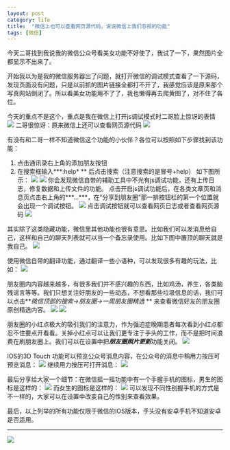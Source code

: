```yaml
---
layout: post
category: life
title:  "微信上也可以查看网页源代码，说说微信上我们忽视的功能"
tags: [微信]
---
```

今天二哥找到我说我的微信公众号看美女功能不好使了，我试了一下，果然图片全都显示不出来了。
<!-- more -->

开始我以为是我的微信服务器出了问题，就打开微信的调试模式查看了一下源码，发现页面没有问题，只是以前抓的图片链接全都打不开了，我感觉应该是原来那个写真网站倒闭了。所以看美女功能用不了了，我也懒得再去爬黄图了，对不住了各位。

今天的重点不是这个，重点是我在微信上打开js调试模式时二哥脸上惊讶的表情
![][image-1]
二哥很惊讶：原来微信上还可以查看网页源代码
![][image-2]

有没有和二哥一样不知道微信这个功能的小伙伴？各位可以按照如下步骤找到该功能：
1. 点击通讯录右上角的添加朋友按钮
2. 在搜索框输入***:help* ** 后点击搜索（注意搜索的是冒号+help）
如下图所示：
![][image-3]
![][image-4]
你会发现微信自带的辅助工具中不光有js调试功能，还有上传日志，修复数据和上传文件的功能。
点击开启js调试功能后，在各类文章页和消息页点击右上角的***…***，在“分享到朋友圈”那一排按钮栏的第一个位置就会出现一个调试按钮。
![][image-5]
点击调试按钮就可以查看网页日志或者查看网页源码
![][image-6]

其实除了这类隐藏功能，微信里其他功能也很有意思。比如我们可以发消息给自己，这样和自己的聊天列表就可以当一个备忘录使用。比如下图中置顶的聊天就是我自己。
![][image-7]

使用微信自带的翻译功能，通过翻译一些小语种，可以发现很多有趣的玩法，比如：
![][image-8]

朋友圈内内容越来越多，有很多我们并不感兴趣的东西，比如鸡汤，养生，各类脑残谣言等等。我们只想关注好朋友的一些动态，不想看那些垃圾信息的话，我们可以点击***微信顶部的搜索-\>朋友圈-\>一周朋友圈精选* ** 来查看微信好友的朋友圈原创精选内容。
![][image-9]
![][image-10]

朋友圈的小红点极大的吸引我们的注意力，作为强迫症晚期患者每次看到小红点都忍不住要点开看看。关掉小红点可以让我们更专注于手头的工作，而不是把时间浪费在刷朋友圈上。我们可以在设置中把***朋友圈照片更新***功能关闭。
![][image-11]

IOS的3D Touch 功能可以预览公众号消息内容，在公众号的消息中稍用力按压可预览消息：
![][image-12]
继续用力按压可打开消息：
![][image-13]

最后分享给大家一个细节：在微信摇一摇功能中有一个手握手机的图标，男生的图标是这样的：
![][image-14]
而女生的图标是这样的：
![][image-15]
可以发现不同性别握手机的方式是不一样的，大家可以在设置中改变自己的性别来查看效果。

最后，以上列举的所有功能仅限于微信的IOS版本，手头没有安卓手机不知道安卓是否适用。

---- 
![][image-16]

[image-1]:	http://ojtm3l2wh.bkt.clouddn.com/%E8%A1%A8%E6%83%85/%E7%9B%AE%E7%9E%AA%E7%8B%97%E5%91%86.jpg
[image-2]:	http://ojtm3l2wh.bkt.clouddn.com/weixinfunction/IMG_2423.PNG
[image-3]:	http://ojtm3l2wh.bkt.clouddn.com/weixinfunction/IMG_2427.PNG
[image-4]:	http://ojtm3l2wh.bkt.clouddn.com/weixinfunction/IMG_2428.PNG
[image-5]:	http://ojtm3l2wh.bkt.clouddn.com/weixinfunction/IMG_2436.PNG
[image-6]:	http://ojtm3l2wh.bkt.clouddn.com/weixinfunction/IMG_2437.PNG
[image-7]:	http://ojtm3l2wh.bkt.clouddn.com/weixinfunction/IMG_2435.JPG
[image-8]:	http://ojtm3l2wh.bkt.clouddn.com/weixinfunction/IMG_2433.PNG
[image-9]:	http://ojtm3l2wh.bkt.clouddn.com/weixinfunction/IMG_2438.PNG
[image-10]:	http://ojtm3l2wh.bkt.clouddn.com/weixinfunction/IMG_2429.PNG
[image-11]:	http://ojtm3l2wh.bkt.clouddn.com/weixinfunction/IMG_2430.PNG
[image-12]:	http://ojtm3l2wh.bkt.clouddn.com/weixinfunction/IMG_2425.PNG
[image-13]:	http://ojtm3l2wh.bkt.clouddn.com/weixinfunction/IMG_2426.PNG
[image-14]:	http://ojtm3l2wh.bkt.clouddn.com/weixinfunction/IMG_2431.PNG
[image-15]:	http://ojtm3l2wh.bkt.clouddn.com/weixinfunction/IMG_2432.PNG
[image-16]:	http://ojtm3l2wh.bkt.clouddn.com/weixin/qrcode.jpg